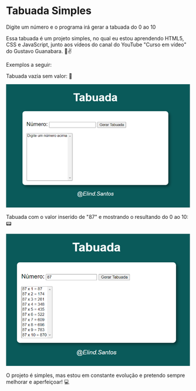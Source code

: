 # Tabuada Simples
 Digite um número e o programa irá gerar a tabuada do 0 ao 10

 Essa tabuada é um projeto simples, no qual eu estou aprendendo HTML5, CSS e JavaScript, junto aos vídeos do canal do YouTube "Curso em vídeo" do Gustavo Guanabara. 🫡​✌️

 Exemplos a seguir: 

 Tabuada vazia sem valor: 📲

![alt text](tabuada-zero-2.png)

Tabuada com o valor inserido de "87" e mostrando o resultando do 0 ao 10: 📟

![alt text](tabuada-img-acao-1.png)

O projeto é simples, mas estou em constante evolução e pretendo sempre melhorar e aperfeiçoar!  💻